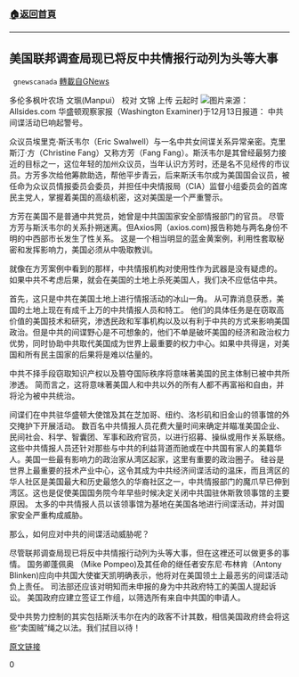 ###  [:house:返回首頁](https://github.com/ourhimalayas/txt)
---

## 美国联邦调查局现已将反中共情报行动列为头等大事
` gnewscanada` [轉載自GNews](https://gnews.org/zh-hans/649827/)

多伦多枫叶农场 文𤦍(Manpui）
校对 文锦 上传 云起时
![]()![](https://gnews-media-offload.s3.amazonaws.com/wp-content/uploads/2020/12/14130049/allsides.jpg)图片来源：Allsides.com
华盛顿观察家报（Washington Examiner)于12月13日报道： 中共间谍活动巳响起警号。

众议员埃里克·斯沃韦尔（Eric Swalwell）与一名中共女间谍关系异常亲密。克里斯汀·方（Christine Fang）又称方芳（Fang Fang）。斯沃韦尔是其曾经最努力接近的目标之一，这位年轻的加州众议员，当年认识方芳时，还是名不见经传的市议员。方芳多次给他筹款助选，帮他平步青云，后来斯沃韦尔成为美国国会议员，被任命为众议员情报委员会委员，并担任中央情报局（CIA）监督小组委员会的首席民主党人，掌握着美国的高级机密，这对美国是一个严重警示。

方芳在美国不是普通中共党员，她曾是中共国国家安全部情报部门的官员。 尽管方芳与斯沃韦尔的关系扑朔迷离。但Axios网（axios.com)报告称她与两名身份不明的中西部市长发生了性关系。 这是一个相当明显的蓝金黄案例，利用性套取秘密和发挥影响力，美国必须从中吸取教训。

就像在方芳案例中看到的那样，中共情报机构对使用性作为武器是没有疑虑的。 如果中共不考虑后果，就会在美国的土地上杀死美国人，我们决不应低估中共。

首先，这只是中共在美国土地上进行情报活动的冰山一角。 从可靠消息获悉，美国的土地上现在有成千上万的中共情报人员和特工。 他们的具体任务是在窃取高价值的美国技术和研究，渗透民政和军事机构以及以有利于中共的方式来影响美国政治。但是中共的间谍野心是不可想象的，他们不单是破坏美国的经济和政治权力优势，同时协助中共取代美国成为世界上最重要的权力中心。如果中共得逞，对美国和所有民主国家的后果将是难以估量的。

中共不择手段窃取知识产权以及篡夺国际秩序将意味著美国的民主体制已被中共所渗透。 简而言之，这将意味著美国人和中共以外的所有人都不再富裕和自由，并将沦为被中共统治。

间谍们在中共驻华盛顿大使馆及其在芝加哥、纽约、洛杉矶和旧金山的领事馆的外交掩护下开展活动。 数百名中共情报人员花费大量时间来确定并瞄准美国企业、民间社会、科学、智囊团、军事和政府官员，以进行招募、操纵或用作关系联络。这些中共情报人员还针对那些与中共的利益背道而驰或在中共国有家人的美籍华人。美国一些最有影响力的政治家从湾区起家，这里有重要的政治圈子。
硅谷是世界上最重要的技术产业中心，这令其成为中共经济间谍活动的温床，而且湾区的华人社区是美国最大和历史最悠久的华裔社区之一，中共情报部门的魔爪早已伸到湾区。这也是促使美国国务院今年早些时候决定关闭中共国驻休斯敦领事馆的主要原因。 太多的中共情报人员以该领事馆为基地在美国各地进行间谍活动，并对国家安全严重构成威胁。

那么，如何应对中共的间谍活动威胁呢？

尽管联邦调查局现已将反中共情报行动列为头等大事，但在这裡还可以做更多的事情。 国务卿蓬佩奥 （Mike Pompeo)及其任命的继任者安东尼·布林肯（Antony Blinken)应向中共国大使崔天凯明确表示，他将对在美国领土上最恶劣的间谍活动负上责任。 司法部还应该对明知而未申报的身为中共政府特工的美国人提起诉讼。 美国政府应建立签证工作组，以筛选所有来自中共国的申请人。

受中共势力控制的其实包括斯沃韦尔在内的政客不计其数，相信美国政府终会将这些“卖国贼”绳之以法。我们拭目以待！

[原文链接](https://conservativechoicecampaign.com/a-chinese-espionage-wake-up-call/)

0
